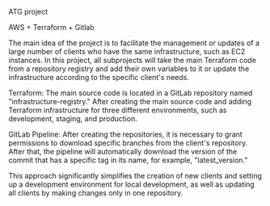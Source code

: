 ATG project

AWS + Terraform + Gitlab

The main idea of the project is to facilitate the management or updates of a large number of clients who have the same infrastructure, such as EC2 instances. In this project, all subprojects will take the main Terraform code from a repository registry and add their own variables to it or update the infrastructure according to the specific client's needs.

Terraform:
The main source code is located in a GitLab repository named "infrastructure-registry." After creating the main source code and adding Terraform infrastructure for three different environments, such as development, staging, and production.

GitLab Pipeline:
After creating the repositories, it is necessary to grant permissions to download specific branches from the client's repository. After that, the pipeline will automatically download the version of the commit that has a specific tag in its name, for example, "latest_version."

This approach significantly simplifies the creation of new clients and setting up a development environment for local development, as well as updating all clients by making changes only in one repository.